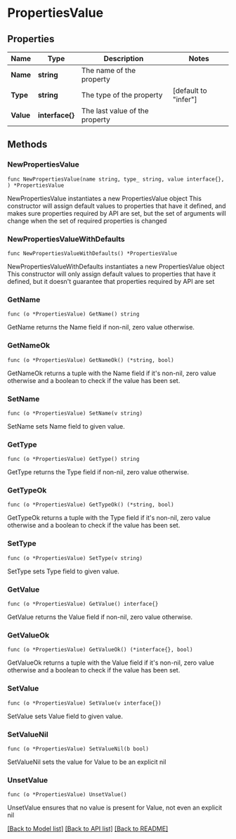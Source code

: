 # PropertiesValue

## Properties

Name | Type | Description | Notes
------------ | ------------- | ------------- | -------------
**Name** | **string** | The name of the property | 
**Type** | **string** | The type of the property | [default to "infer"]
**Value** | **interface{}** | The last value of the property | 

## Methods

### NewPropertiesValue

`func NewPropertiesValue(name string, type_ string, value interface{}, ) *PropertiesValue`

NewPropertiesValue instantiates a new PropertiesValue object
This constructor will assign default values to properties that have it defined,
and makes sure properties required by API are set, but the set of arguments
will change when the set of required properties is changed

### NewPropertiesValueWithDefaults

`func NewPropertiesValueWithDefaults() *PropertiesValue`

NewPropertiesValueWithDefaults instantiates a new PropertiesValue object
This constructor will only assign default values to properties that have it defined,
but it doesn't guarantee that properties required by API are set

### GetName

`func (o *PropertiesValue) GetName() string`

GetName returns the Name field if non-nil, zero value otherwise.

### GetNameOk

`func (o *PropertiesValue) GetNameOk() (*string, bool)`

GetNameOk returns a tuple with the Name field if it's non-nil, zero value otherwise
and a boolean to check if the value has been set.

### SetName

`func (o *PropertiesValue) SetName(v string)`

SetName sets Name field to given value.


### GetType

`func (o *PropertiesValue) GetType() string`

GetType returns the Type field if non-nil, zero value otherwise.

### GetTypeOk

`func (o *PropertiesValue) GetTypeOk() (*string, bool)`

GetTypeOk returns a tuple with the Type field if it's non-nil, zero value otherwise
and a boolean to check if the value has been set.

### SetType

`func (o *PropertiesValue) SetType(v string)`

SetType sets Type field to given value.


### GetValue

`func (o *PropertiesValue) GetValue() interface{}`

GetValue returns the Value field if non-nil, zero value otherwise.

### GetValueOk

`func (o *PropertiesValue) GetValueOk() (*interface{}, bool)`

GetValueOk returns a tuple with the Value field if it's non-nil, zero value otherwise
and a boolean to check if the value has been set.

### SetValue

`func (o *PropertiesValue) SetValue(v interface{})`

SetValue sets Value field to given value.


### SetValueNil

`func (o *PropertiesValue) SetValueNil(b bool)`

 SetValueNil sets the value for Value to be an explicit nil

### UnsetValue
`func (o *PropertiesValue) UnsetValue()`

UnsetValue ensures that no value is present for Value, not even an explicit nil

[[Back to Model list]](../README.md#documentation-for-models) [[Back to API list]](../README.md#documentation-for-api-endpoints) [[Back to README]](../README.md)


